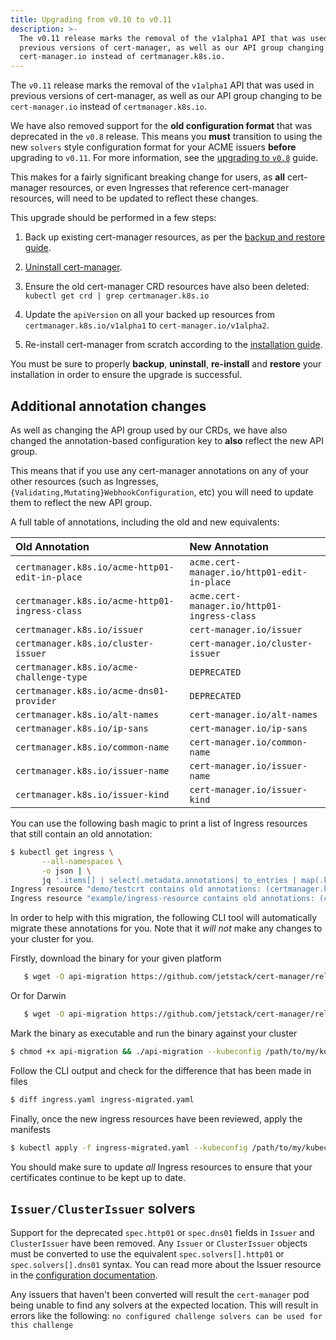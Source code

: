 ```yaml
---
title: Upgrading from v0.10 to v0.11
description: >-
  The v0.11 release marks the removal of the v1alpha1 API that was used in
  previous versions of cert-manager, as well as our API group changing to be
  cert-manager.io instead of certmanager.k8s.io.
---
```


The `v0.11` release marks the removal of the `v1alpha1` API that was used in
previous versions of cert-manager, as well as our API group changing to be
`cert-manager.io` instead of `certmanager.k8s.io`.

We have also removed support for the **old configuration format** that was
deprecated in the `v0.8` release. This means you **must** transition to using
the new `solvers` style configuration format for your ACME issuers **before**
upgrading to `v0.11`. For more information, see the
[upgrading to `v0.8`](../upgrading-0.7-0.8/) guide.

This makes for a fairly significant breaking change for users, as **all**
cert-manager resources, or even Ingresses that reference cert-manager resources,
will need to be updated to reflect these changes.

This upgrade should be performed in a few steps:

1. Back up existing cert-manager resources, as per the
   [backup and restore guide](../../../tutorials/backup/).

2. [Uninstall cert-manager](../../uninstall/).

3. Ensure the old cert-manager CRD resources have also been deleted:
   `kubectl get crd | grep certmanager.k8s.io`

4. Update the `apiVersion` on all your backed up resources from
   `certmanager.k8s.io/v1alpha1` to `cert-manager.io/v1alpha2`.

5. Re-install cert-manager from scratch according to the
   [installation guide](../../).

You must be sure to properly **backup**, **uninstall**, **re-install** and
**restore** your installation in order to ensure the upgrade is successful.

## Additional annotation changes

As well as changing the API group used by our CRDs, we have also changed the
annotation-based configuration key to **also** reflect the new API group.

This means that if you use any cert-manager annotations on any of your other
resources (such as Ingresses, `{Validating,Mutating}WebhookConfiguration`, etc)
you will need to update them to reflect the new API group.

A full table of annotations, including the old and new equivalents:

| Old Annotation                                 | New Annotation                              |
| :--------------------------------------------- | :------------------------------------------ |
| `certmanager.k8s.io/acme-http01-edit-in-place` | `acme.cert-manager.io/http01-edit-in-place` |
| `certmanager.k8s.io/acme-http01-ingress-class` | `acme.cert-manager.io/http01-ingress-class` |
| `certmanager.k8s.io/issuer`                    | `cert-manager.io/issuer`                    |
| `certmanager.k8s.io/cluster-issuer`            | `cert-manager.io/cluster-issuer`            |
| `certmanager.k8s.io/acme-challenge-type`       | `DEPRECATED`                                |
| `certmanager.k8s.io/acme-dns01-provider`       | `DEPRECATED`                                |
| `certmanager.k8s.io/alt-names`                 | `cert-manager.io/alt-names`                 |
| `certmanager.k8s.io/ip-sans`                   | `cert-manager.io/ip-sans`                   |
| `certmanager.k8s.io/common-name`               | `cert-manager.io/common-name`               |
| `certmanager.k8s.io/issuer-name`               | `cert-manager.io/issuer-name`               |
| `certmanager.k8s.io/issuer-kind`               | `cert-manager.io/issuer-kind`               |

You can use the following bash magic to print a list of Ingress resources that
still contain an old annotation:

```bash
$ kubectl get ingress \
       --all-namespaces \
       -o json | \
       jq '.items[] | select(.metadata.annotations| to_entries | map(.key)[] | test("certmanager")) | "Ingress resource \(.metadata.namespace)/\(.metadata.name) contains old annotations: (\( .metadata.annotations | to_entries | map(.key)[] | select( . | test("certmanager") )  ))"'
Ingress resource "demo/testcrt contains old annotations: (certmanager.k8s.io/cluster-issuer)"
Ingress resource "example/ingress-resource contains old annotations: (certmanager.k8s.io/cluster-issuer)"
```

In order to help with this migration, the following CLI tool will automatically
migrate these annotations for you. Note that it _will not_ make any changes to
your cluster for you.

Firstly, download the binary for your given platform

```bash
   $ wget -O api-migration https://github.com/jetstack/cert-manager/releases/download/v0.11.0/api-migration-linux
```

Or for Darwin

```bash
   $ wget -O api-migration https://github.com/jetstack/cert-manager/releases/download/v0.11.0/api-migration-darwin
```

Mark the binary as executable and run the binary against your cluster

```bash
$ chmod +x api-migration && ./api-migration --kubeconfig /path/to/my/kubeconfig.yaml
```

Follow the CLI output and check for the difference that has been made in files

```bash
$ diff ingress.yaml ingress-migrated.yaml
```

Finally, once the new ingress resources have been reviewed, apply the manifests

```bash
$ kubectl apply -f ingress-migrated.yaml --kubeconfig /path/to/my/kubeconfig.yaml
```

You should make sure to update _all_ Ingress resources to ensure that your
certificates continue to be kept up to date.

## `Issuer/ClusterIssuer` solvers

Support for the deprecated `spec.http01` or `spec.dns01` fields in `Issuer` and
`ClusterIssuer` have been removed. Any `Issuer` or `ClusterIssuer` objects must
be converted to use the equivalent `spec.solvers[].http01` or
`spec.solvers[].dns01` syntax. You can read more about the Issuer resource in
the [configuration documentation](../../../configuration/).

Any issuers that haven't been converted will result the `cert-manager` pod being
unable to find any solvers at the expected location. This will result in errors
like the following:
`no configured challenge solvers can be used for this challenge`
